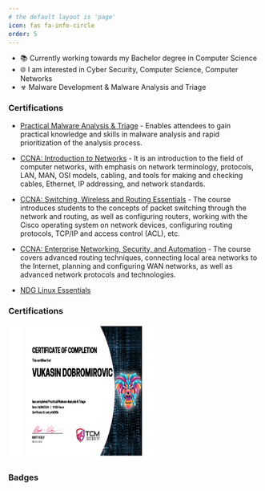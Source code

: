 ```yaml
---
# the default layout is 'page'
icon: fas fa-info-circle
order: 5
---
```


- 📚 Currently working towards my Bachelor degree in Computer Science
- 🌐 I am interested in Cyber Security, Computer Science, Computer Networks
- ☣ Malware Development & Malware Analysis and Triage


### Certifications

- <a href="https://academy.tcm-sec.com/p/practical-malware-analysis-triage" target="_blank" rel="noopener noreferrer">Practical Malware Analysis & Triage</a> - Enables attendees to gain practical knowledge and skills in malware analysis and rapid prioritization of the analysis process.

- <a href="https://www.netacad.com/courses/networking/ccna-introduction-networks" target="_blank" rel="noopener noreferrer">CCNA: Introduction to Networks</a> - It is an introduction to the field of computer networks, with emphasis on network terminology, protocols, LAN, MAN, OSI models, cabling, and tools for making and checking cables, Ethernet, IP addressing, and network
standards.

- <a href="https://www.netacad.com/courses/networking ccna-switching-routing-wireless-essentials" target="_blank" rel="noopener noreferrer">CCNA: Switching, Wireless and Routing Essentials</a> - The course introduces students to the concepts of packet switching through the network and routing, as well as configuring routers, working with the Cisco operating system on network devices, configuring routing protocols, TCP/IP and access control (ACL), etc.

-  <a href="https://www.netacad.com/courses/networking/ccna-enterprise-networking-security-automation" target="_blank" rel="noopener noreferrer">CCNA: Enterprise Networking, Security, and Automation</a> - The course covers advanced routing techniques, connecting local area networks to the Internet, planning and
configuring WAN networks, as well as advanced network protocols and technologies.

 - <a href="https://www.netacad.com/courses/networking/ccna-introduction-networks" target="_blank" rel="noopener noreferrer">NDG Linux Essentials</a>

### Certifications

<img src="../assets/certifications/practical-malware-analysis-triage.png" alt="pmat" width="300" height="270">


### Badges

<div data-iframe-width="150" data-iframe-height="270" data-share-badge-id="507005e3-8c73-4eaf-838c-85eea914d10f" data-share-badge-host="https://www.credly.com"></div><script type="text/javascript" async src="https://cdn.credly.com/assets/utilities/embed.js"></script>



<div data-iframe-width="150" data-iframe-height="270" data-share-badge-id="1072fb9d-2b7f-45c7-915a-ed2cbc334de1" data-share-badge-host="https://www.credly.com"></div><script type="text/javascript" async src="https://cdn.credly.com/assets/utilities/embed.js"></script>


